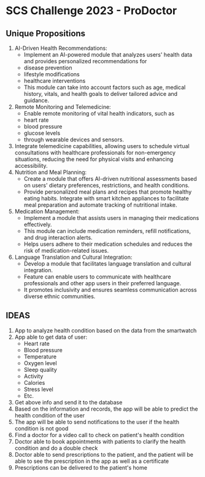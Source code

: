 # SCS Challenge 2023 - ProDoctor

## Unique Propositions
1. AI-Driven Health Recommendations:
    - Implement an AI-powered module that analyzes users' health data and provides personalized recommendations for
    -  disease prevention
    -  lifestyle modifications
    -  healthcare interventions
    -  This module can take into account factors such as age, medical history, vitals, and health goals to deliver tailored advice and guidance.
2. Remote Monitoring and Telemedicine:
    - Enable remote monitoring of vital health indicators, such as
    - heart rate
    - blood pressure
    - glucose levels
    -  through wearable devices and sensors.
3. Integrate telemedicine capabilities, allowing users to schedule virtual consultations with healthcare professionals for non-emergency situations, reducing the need for physical visits and enhancing accessibility.
4. Nutrition and Meal Planning:
    - Create a module that offers AI-driven nutritional assessments based on users' dietary preferences, restrictions, and health conditions.
    - Provide personalized meal plans and recipes that promote healthy eating habits. Integrate with smart kitchen appliances to facilitate meal preparation and automate tracking of nutritional intake.
5. Medication Management:
    - Implement a module that assists users in managing their medications effectively.
    - This module can include medication reminders, refill notifications, and drug interaction alerts.
    - Helps users adhere to their medication schedules and reduces the risk of medication-related issues.
6. Language Translation and Cultural Integration:
    - Develop a module that facilitates language translation and cultural integration.
    - Feature can enable users to communicate with healthcare professionals and other app users in their preferred language.
    - It promotes inclusivity and ensures seamless communication across diverse ethnic communities.

## IDEAS
1. App to analyze health condition based on the data from the smartwatch
2. App able to get data of user:
    - Heart rate
    - Blood pressure
    - Temperature
    - Oxygen level
    - Sleep quality
    - Activity
    - Calories
    - Stress level
    - Etc.
3. Get above info and send it to the database
4. Based on the information and records, the app will be able to predict the health condition of the user
5. The app will be able to send notifications to the user if the health condition is not good
6. Find a doctor for a video call to check on patient's health condition
7. Doctor able to book appointments with patients to clarify the health condition and do a double check
8. Doctor able to send prescriptions to the patient, and the patient will be able to see the prescription in the app as well as a certificate
9. Prescriptions can be delivered to the patient's home
